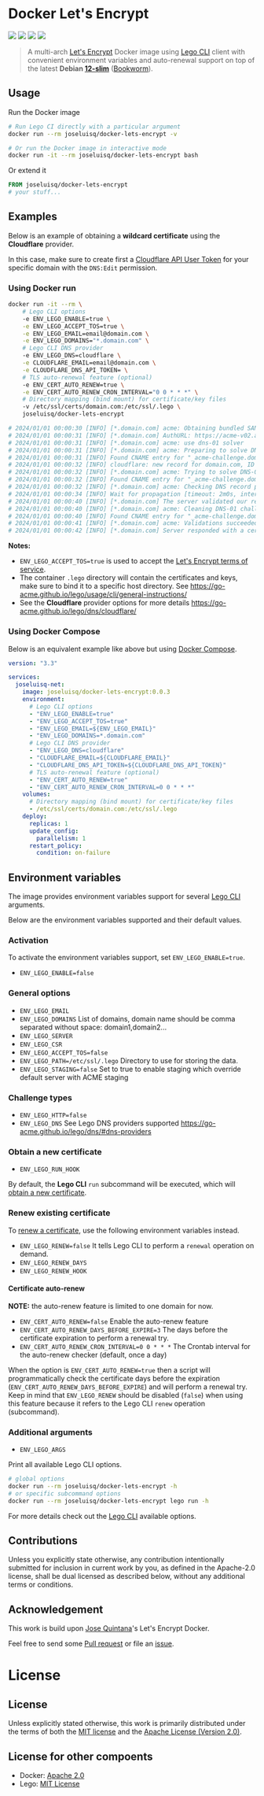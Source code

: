 # Docker Let's Encrypt 

<a href="https://github.com/joseluisq/docker-lets-encrypt/actions/workflows/devel.yml" title="devel ci"><img src="https://github.com/joseluisq/docker-lets-encrypt/actions/workflows/devel.yml/badge.svg?branch=master"></a> 
<a href="https://hub.docker.com/r/joseluisq/docker-lets-encrypt/" title="Docker Image Version (tag latest semver)"><img src="https://img.shields.io/docker/v/joseluisq/docker-lets-encrypt/latest"></a> 
<a href="https://hub.docker.com/r/joseluisq/docker-lets-encrypt/tags" title="Docker Image Size (tag)"><img src="https://img.shields.io/docker/image-size/joseluisq/docker-lets-encrypt/latest"></a> 
<a href="https://hub.docker.com/r/joseluisq/docker-lets-encrypt/" title="Docker Image"><img src="https://img.shields.io/docker/pulls/joseluisq/docker-lets-encrypt.svg"></a> 

> A multi-arch [Let's Encrypt](https://letsencrypt.org/) Docker image using [Lego CLI](https://go-acme.github.io/lego/) client with convenient environment variables and auto-renewal support on top of the latest __Debian [12-slim](https://hub.docker.com/_/debian/tags?page=1&name=12-slim)__ ([Bookworm](https://www.debian.org/News/2023/20230610)).

## Usage

Run the Docker image

```sh
# Run Lego CI directly with a particular argument
docker run --rm joseluisq/docker-lets-encrypt -v

# Or run the Docker image in interactive mode
docker run -it --rm joseluisq/docker-lets-encrypt bash
```

Or extend it

```Dockerfile
FROM joseluisq/docker-lets-encrypt
# your stuff...
```

## Examples

Below is an example of obtaining a **wildcard certificate** using the **Cloudflare** provider.

In this case, make sure to create first a [Cloudflare API User Token](https://developers.cloudflare.com/fundamentals/api/get-started/create-token/) for your specific domain with the `DNS:Edit` permission.

### Using Docker run

```sh
docker run -it --rm \
    # Lego CLI options
    -e ENV_LEGO_ENABLE=true \
    -e ENV_LEGO_ACCEPT_TOS=true \
    -e ENV_LEGO_EMAIL=email@domain.com \
    -e ENV_LEGO_DOMAINS="*.domain.com" \
    # Lego CLI DNS provider
    -e ENV_LEGO_DNS=cloudflare \
    -e CLOUDFLARE_EMAIL=email@domain.com \
    -e CLOUDFLARE_DNS_API_TOKEN= \
    # TLS auto-renewal feature (optional)
    -e ENV_CERT_AUTO_RENEW=true \
    -e ENV_CERT_AUTO_RENEW_CRON_INTERVAL="0 0 * * *" \
    # Directory mapping (bind mount) for certificate/key files
    -v /etc/ssl/certs/domain.com:/etc/ssl/.lego \
    joseluisq/docker-lets-encrypt

# 2024/01/01 00:00:30 [INFO] [*.domain.com] acme: Obtaining bundled SAN certificate
# 2024/01/01 00:00:31 [INFO] [*.domain.com] AuthURL: https://acme-v02.api.letsencrypt.org/acme/authz-v3/000000000000
# 2024/01/01 00:00:31 [INFO] [*.domain.com] acme: use dns-01 solver
# 2024/01/01 00:00:31 [INFO] [*.domain.com] acme: Preparing to solve DNS-01
# 2024/01/01 00:00:31 [INFO] Found CNAME entry for "_acme-challenge.domain.com.": "dns.domain.com."
# 2024/01/01 00:00:32 [INFO] cloudflare: new record for domain.com, ID 1234567a8e000d0ab0ced00fgjk123e
# 2024/01/01 00:00:32 [INFO] [*.domain.com] acme: Trying to solve DNS-01
# 2024/01/01 00:00:32 [INFO] Found CNAME entry for "_acme-challenge.domain.com.": "dns.domain.com."
# 2024/01/01 00:00:32 [INFO] [*.domain.com] acme: Checking DNS record propagation. [nameservers=127.0.0.2:00]
# 2024/01/01 00:00:34 [INFO] Wait for propagation [timeout: 2m0s, interval: 2s]
# 2024/01/01 00:00:40 [INFO] [*.domain.com] The server validated our request
# 2024/01/01 00:00:40 [INFO] [*.domain.com] acme: Cleaning DNS-01 challenge
# 2024/01/01 00:00:40 [INFO] Found CNAME entry for "_acme-challenge.domain.com.": "dns.domain.com."
# 2024/01/01 00:00:41 [INFO] [*.domain.com] acme: Validations succeeded; requesting certificates
# 2024/01/01 00:00:42 [INFO] [*.domain.com] Server responded with a certificate.
```

**Notes:**

- `ENV_LEGO_ACCEPT_TOS=true` is used to accept the [Let's Encrypt terms of service](https://community.letsencrypt.org/tos).
- The container `.lego` directory will contain the certificates and keys, make sure to bind it to a specific host directory. See https://go-acme.github.io/lego/usage/cli/general-instructions/
- See the **Cloudflare** provider options for more details https://go-acme.github.io/lego/dns/cloudflare/

### Using Docker Compose

Below is an equivalent example like above but using [Docker Compose](https://docs.docker.com/compose/intro/features-uses/).

```yaml
version: "3.3"

services:
  joseluisq-net:
    image: joseluisq/docker-lets-encrypt:0.0.3
    environment:
      # Lego CLI options
      - "ENV_LEGO_ENABLE=true"
      - "ENV_LEGO_ACCEPT_TOS=true"
      - "ENV_LEGO_EMAIL=${ENV_LEGO_EMAIL}"
      - "ENV_LEGO_DOMAINS=*.domain.com"
      # Lego CLI DNS provider
      - "ENV_LEGO_DNS=cloudflare"
      - "CLOUDFLARE_EMAIL=${CLOUDFLARE_EMAIL}"
      - "CLOUDFLARE_DNS_API_TOKEN=${CLOUDFLARE_DNS_API_TOKEN}"
      # TLS auto-renewal feature (optional)
      - "ENV_CERT_AUTO_RENEW=true"
      - "ENV_CERT_AUTO_RENEW_CRON_INTERVAL=0 0 * * *"
    volumes:
      # Directory mapping (bind mount) for certificate/key files
      - /etc/ssl/certs/domain.com:/etc/ssl/.lego
    deploy:
      replicas: 1
      update_config:
        parallelism: 1
      restart_policy:
        condition: on-failure
```

## Environment variables

The image provides environment variables support for several [Lego CLI](https://go-acme.github.io/lego/usage/cli/) arguments.

Below are the environment variables supported and their default values.

### Activation

To activate the environment variables support, set `ENV_LEGO_ENABLE=true`.

- `ENV_LEGO_ENABLE=false` 

### General options

- `ENV_LEGO_EMAIL`
- `ENV_LEGO_DOMAINS` List of domains, domain name should be comma separated without space: domain1,domain2...
- `ENV_LEGO_SERVER`
- `ENV_LEGO_CSR`
- `ENV_LEGO_ACCEPT_TOS=false`
- `ENV_LEGO_PATH=/etc/ssl/.lego` Directory to use for storing the data.
- `ENV_LEGO_STAGING=false` Set to true to enable staging which override default server with ACME staging
### Challenge types

- `ENV_LEGO_HTTP=false`
- `ENV_LEGO_DNS` See Lego DNS providers supported https://go-acme.github.io/lego/dns/#dns-providers

### Obtain a new certificate

- `ENV_LEGO_RUN_HOOK`

By default, the **Lego CLI** `run` subcommand will be executed, which will [obtain a new certificate](https://go-acme.github.io/lego/usage/cli/obtain-a-certificate/).

### Renew existing certificate

To [renew a certificate](https://go-acme.github.io/lego/usage/cli/renew-a-certificate/), use the following environment variables instead.

- `ENV_LEGO_RENEW=false` It tells Lego CLI to perform a `renewal` operation on demand.
- `ENV_LEGO_RENEW_DAYS`
- `ENV_LEGO_RENEW_HOOK`

#### Certificate auto-renew

**NOTE:** the auto-renew feature is limited to one domain for now.

- `ENV_CERT_AUTO_RENEW=false` Enable the auto-renew feature
- `ENV_CERT_AUTO_RENEW_DAYS_BEFORE_EXPIRE=3` The days before the certificate expiration to perform a renewal try.
- `ENV_CERT_AUTO_RENEW_CRON_INTERVAL=0 0 * * *` The Crontab interval for the auto-renew checker (default, once a day)

When the option is `ENV_CERT_AUTO_RENEW=true` then a script will programmatically check the certificate days before the expiration (`ENV_CERT_AUTO_RENEW_DAYS_BEFORE_EXPIRE`) and will perform a renewal try.
Keep in mind that `ENV_LEGO_RENEW` should be disabled (`false`) when using this feature because it refers to the Lego CLI `renew` operation (subcommand).

### Additional arguments

- `ENV_LEGO_ARGS`

Print all available Lego CLI options.

```sh
# global options
docker run --rm joseluisq/docker-lets-encrypt -h
# or specific subcommand options
docker run --rm joseluisq/docker-lets-encrypt lego run -h
```

For more details check out the [Lego CLI](https://go-acme.github.io/lego/usage/cli/) available options.

## Contributions

Unless you explicitly state otherwise, any contribution intentionally submitted for inclusion in current work by you, as defined in the Apache-2.0 license, shall be dual licensed as described below, without any additional terms or conditions.

## Acknowledgement

This work is build upon [Jose Quintana](https://joseluisq.net)'s Let's Encrypt Docker.

Feel free to send some [Pull request](https://github.com/megavolts/lego_cli-docker/pulls) or file an [issue](https://github.com/megavolts/lego_cli-docker/issues).

# License

## License

Unless explicitly stated otherwise, this work is primarily distributed under the terms of both the [MIT license](LICENSE-MIT) and the [Apache License (Version 2.0)](LICENSE-APACHE).

## License for other compoents

- Docker: [Apache 2.0](https://github.com/docker/docker/blob/master/LICENSE)
- Lego: [MIT License](https://github.com/go-acme/lego/blob/master/LICENSE)
